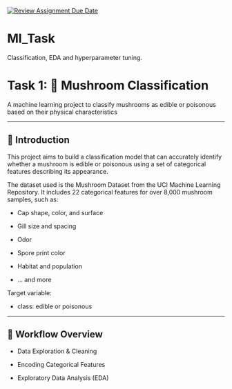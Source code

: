[![Review Assignment Due Date](https://classroom.github.com/assets/deadline-readme-button-22041afd0340ce965d47ae6ef1cefeee28c7c493a6346c4f15d667ab976d596c.svg)](https://classroom.github.com/a/yOJqHECi)
# Ml_Task

Classification, EDA and hyperparameter tuning.

# Task 1: 🍄 Mushroom Classification

A machine learning project to classify mushrooms as edible or poisonous based on their physical characteristics

---

## 📌 Introduction

This project aims to build a classification model that can accurately identify whether a mushroom is edible or poisonous using a set of categorical features describing its appearance.

The dataset used is the Mushroom Dataset from the UCI Machine Learning Repository. It includes 22 categorical features for over 8,000 mushroom samples, such as:

- Cap shape, color, and surface  

- Gill size and spacing  

- Odor  

- Spore print color  

- Habitat and population  

- ... and more

Target variable:

- class: edible or poisonous

---

## 🔁 Workflow Overview

- Data Exploration & Cleaning  

- Encoding Categorical Features  

- Exploratory Data Analysis (EDA)  
